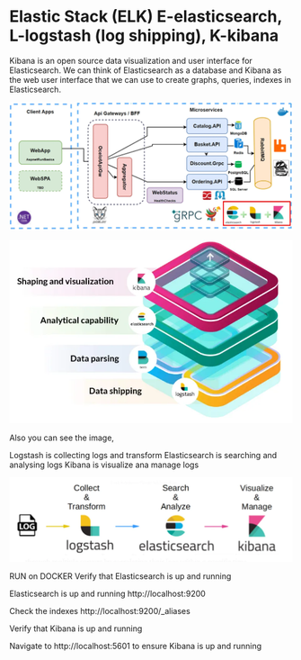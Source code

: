 # Elastic Stack (ELK) E-elasticsearch, L-logstash (log shipping), K-kibana

Kibana is an open source data visualization and user interface for Elasticsearch. We can think of Elasticsearch as a database and Kibana as the web user interface that we can use to create graphs, queries, indexes in Elasticsearch.

![ms-example-architecture.webp](_img%2Fms-example-architecture.webp)

![ELK-stack.webp](_img%2FELK-stack.webp)

Also you can see the image,

Logstash is collecting logs and transform
Elasticsearch is searching and analysing logs
Kibana is visualize ana manage logs

![ELK-sequence-diagrama.webp](_img%2FELK-sequence-diagrama.webp)


RUN on DOCKER
Verify that Elasticsearch is up and running

Elasticsearch is up and running
http://localhost:9200

Check the indexes
http://localhost:9200/_aliases


Verify that Kibana is up and running

Navigate to http://localhost:5601 to ensure Kibana is up and running